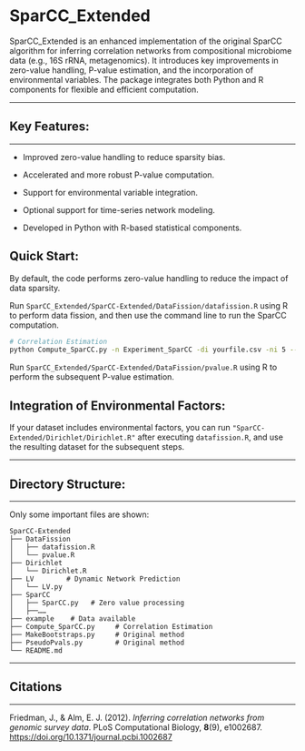 # SparCC_Extended

SparCC_Extended is an enhanced implementation of the original SparCC algorithm for inferring correlation networks from compositional microbiome data (e.g., 16S rRNA, metagenomics). It introduces key improvements in zero-value handling, P-value estimation, and the incorporation of environmental variables. The package integrates both Python and R components for flexible and efficient computation.

********************************

## Key Features:

********************************

- Improved zero-value handling to reduce sparsity bias.

- Accelerated and more robust P-value computation.

- Support for environmental variable integration.

- Optional support for time-series network modeling.

- Developed in Python with R-based statistical components.

Quick Start:
------------------------

By default, the code performs zero-value handling to reduce the impact of data sparsity.

Run `SparCC_Extended/SparCC-Extended/DataFission/datafission.R` using R to perform data fission, and then use the command line to run the SparCC computation.

~~~bash
# Correlation Estimation
python Compute_SparCC.py -n Experiment_SparCC -di yourfile.csv -ni 5 --save_cor=cor_sparcc.csv
~~~

Run `SparCC_Extended/SparCC-Extended/DataFission/pvalue.R` using R to perform the subsequent P-value estimation.

Integration of Environmental Factors:
---------------------------

If your dataset includes environmental factors, you can run `"SparCC-Extended/Dirichlet/Dirichlet.R"` after executing `datafission.R`, and use the resulting dataset for the subsequent steps.

---

## Directory Structure:

---

Only some important files are shown:

```
SparCC-Extended
├── DataFission
│   ├── datafission.R  
│   └── pvalue.R
├── Dirichlet
│   └── Dirichlet.R
├── LV        # Dynamic Network Prediction
│   └── LV.py
├── SparCC
│   ├── SparCC.py   # Zero value processing
│   ├──……
├── example    # Data available
├── Compute_SparCC.py     # Correlation Estimation
├── MakeBootstraps.py     # Original method
├── PseudoPvals.py        # Original method
└── README.md
```

**************************

## Citations

**************************

Friedman, J., & Alm, E. J. (2012). *Inferring correlation networks from genomic survey data*. PLoS Computational Biology, **8**(9), e1002687. https://doi.org/10.1371/journal.pcbi.1002687
